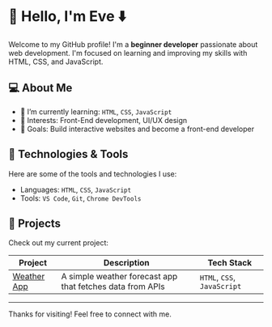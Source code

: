 # 👋 Hello, I'm Eve ⬇️

Welcome to my GitHub profile! I'm a **beginner developer** passionate about web development. I'm focused on learning and improving my skills with HTML, CSS, and JavaScript.

## 💻 About Me

- 🌱 I’m currently learning: `HTML`, `CSS`, `JavaScript`
- 🧠 Interests: Front-End development, UI/UX design
- 🎯 Goals: Build interactive websites and become a front-end developer

## 🔧 Technologies & Tools

Here are some of the tools and technologies I use:

- Languages: `HTML`, `CSS`, `JavaScript`
- Tools: `VS Code`, `Git`, `Chrome DevTools`

## 📁 Projects

Check out my current project:

| Project | Description | Tech Stack |
|---------|-------------|------------|
| [Weather App](https://github.com/evezpk/clima) | A simple weather forecast app that fetches data from APIs | `HTML`, `CSS`, `JavaScript` |

---

Thanks for visiting! Feel free to connect with me.